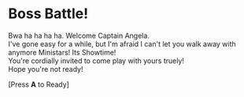 # Boss Battle!

Bwa ha ha ha ha. Welcome Captain Angela.  
I've gone easy for a while, but I'm afraid I can't let you walk away with anymore Ministars! Its Showtime!  
You're cordially invited to come play with yours truely!  
Hope you're not ready!  

[Press **A** to Ready]

